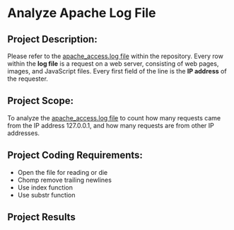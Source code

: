# Analyze Apache Log File

## Project Description:
Please refer to the [apache_access.log file](https://github.com/duncanchua91/Analyze-Apache-Log-File/blob/93fb6932282185d91a28618cd12eecd2766a682b/Example_Logs/apache_access.log) within the repository. Every row within the **log file** is a request on a web server, consisting of web pages, images, and JavaScript files. Every first field of the line is the **IP address** of the requester.

## Project Scope:
To analyze the [apache_access.log file](https://github.com/duncanchua91/Analyze-Apache-Log-File/blob/93fb6932282185d91a28618cd12eecd2766a682b/Example_Logs/apache_access.log) to count how many requests came from the IP address 127.0.0.1, and how many requests are from other IP addresses.

## Project Coding Requirements:
* Open the file for reading or die
* Chomp remove trailing newlines
* Use index function
* Use substr function

## Project Results
